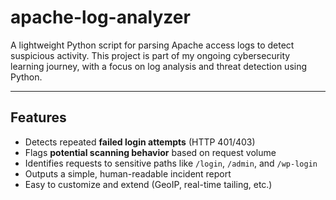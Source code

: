 # apache-log-analyzer
A lightweight Python script for parsing Apache access logs to detect suspicious activity.
This project is part of my ongoing cybersecurity learning journey, with a focus on log analysis and threat detection using Python.

---

##  Features

-  Detects repeated **failed login attempts** (HTTP 401/403)
-  Flags **potential scanning behavior** based on request volume
-  Identifies requests to sensitive paths like `/login`, `/admin`, and `/wp-login`
-  Outputs a simple, human-readable incident report
-  Easy to customize and extend (GeoIP, real-time tailing, etc.)
